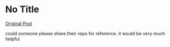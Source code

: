 # No Title

[Original Post](https://discourse.onlinedegree.iitm.ac.in/t/164277/148)

<p>could someone please share their repo for reference. it would be very much helpful</p>